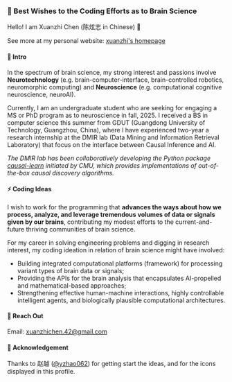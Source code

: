 ### 🌱 Best Wishes to the Coding Efforts as to Brain Science
Hello! I am Xuanzhi Chen (陈炫志 in Chinese) 👋

See more at my personal website: [xuanzhi's homepage](https://xuanzhichen.github.io)

#### 🔭 Intro
In the spectrum of brain science, my strong interest and passions involve **Neurotechnology** (e.g. brain-computer-interface, brain-controlled robotics, neuromorphic computing) and **Neuroscience** (e.g. computational cognitive neuroscience, neuroAI).

Currently, I am an undergraduate student who are seeking for engaging a MS or PhD program as to neuroscience in fall, 2025.
I received a BS in computer science this summer from GDUT (Guangdong University of Technology, Guangzhou, China),
where I have experienced two-year a research internship at the DMIR lab (Data Mining and Information Retrieval Laboratory)
that focus on the interface between Causal Inference and AI.

*The DMIR lab has been collaboratively developing the Python package [causal-learn](https://github.com/py-why/causal-learn) initiated by CMU, 
which provides implementations of out-of-the-box causal discovery algorithms.*

#### ⚡ Coding Ideas
I wish to work for the programming that **advances the ways about how we process, analyze, and leverage tremendous volumes of data or signals given by our brains**,
contributing my modest efforts to the current-and-future thriving communities of brain science.

For my career in solving engineering problems and digging in research interest, my coding ideation in relation of brain science might have involved:
* Building integrated computational platforms (framework) for processing variant types of brain data or signals; 
* Providing the APIs for the brain analysis that encapsulates AI-propelled and mathematical-based approaches;  
* Strengthening effective human-machine interactions, highly controllable intelligent agents, and biologically plausible computational architectures.

#### 💬 Reach Out
Email: xuanzhichen.42@gmail.com

#### 👯 Acknowledgement
Thanks to 赵越 ([@yzhao062](https://viterbi-web.usc.edu/~yzhao010/)) for getting start the ideas, and for the icons displayed in this profile.

<!--
Here are some ideas to get you started:

- 🔭 I’m currently working on ...
- 🌱 I’m currently learning ...
- 👯 I’m looking to collaborate on ...
- 🤔 I’m looking for help with ...
- 💬 Ask me about ...
- 📫 How to reach me: ...
- 😄 Pronouns: ...
- ⚡ Fun fact: ...
-->

